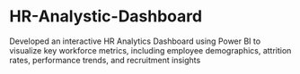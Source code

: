 # HR-Analystic-Dashboard
Developed an interactive HR Analytics Dashboard using Power BI to visualize key workforce metrics, including employee demographics, attrition rates, performance trends, and recruitment insights
